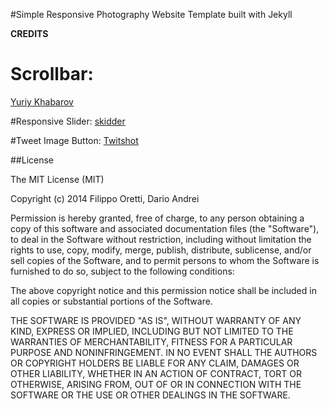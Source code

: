 #Simple Responsive Photography Website Template built with Jekyll

**CREDITS**

# Scrollbar:
[Yuriy Khabarov](http://gromo.github.io/jquery.scrollbar/) 

#Responsive Slider:
[skidder](https://github.com/null2/skidder) 

#Tweet Image Button:
[Twitshot](http://www.twitshot.com/)

##License

The MIT License (MIT)

Copyright (c) 2014 Filippo Oretti, Dario Andrei

Permission is hereby granted, free of charge, to any person obtaining a copy of this software and associated documentation files (the "Software"), to deal in the Software without restriction, including without limitation the rights to use, copy, modify, merge, publish, distribute, sublicense, and/or sell copies of the Software, and to permit persons to whom the Software is furnished to do so, subject to the following conditions:

The above copyright notice and this permission notice shall be included in all copies or substantial portions of the Software.

THE SOFTWARE IS PROVIDED "AS IS", WITHOUT WARRANTY OF ANY KIND, EXPRESS OR IMPLIED, INCLUDING BUT NOT LIMITED TO THE WARRANTIES OF MERCHANTABILITY, FITNESS FOR A PARTICULAR PURPOSE AND NONINFRINGEMENT. IN NO EVENT SHALL THE AUTHORS OR COPYRIGHT HOLDERS BE LIABLE FOR ANY CLAIM, DAMAGES OR OTHER LIABILITY, WHETHER IN AN ACTION OF CONTRACT, TORT OR OTHERWISE, ARISING FROM, OUT OF OR IN CONNECTION WITH THE SOFTWARE OR THE USE OR OTHER DEALINGS IN THE SOFTWARE.
